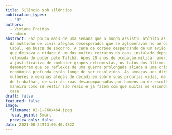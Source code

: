 ```yaml
---
title: Silêncio sob silêncios
publication_types:
  - "0"
authors:
  - Viviane Freitas
  - admin
abstract: Faz pouco mais de uma semana que o mundo assistiu atônito às imagens
  da multidão de civis afegãos desesperados que se aglomeravam no aeroporto de
  Cabul, em busca de socorro. A cena de corpos despencando de um avião americano
  que deixava a cidade é um dos muitos retratos do caos instalado depois da
  retomada do poder pelo Talibã. Após 20 anos de ocupação militar americana sob
  a justificativa de combater grupos extremistas, os fatos dos últimos dias
  demonstram que os reflexos de uma guerra prolongada aliada a uma crise
  econômica profunda estão longe de ser resolvidos. As ameaças aos direitos de
  mulheres e meninas afegãs de decidirem sobre suas próprias vidas, de estudar,
  de trabalhar, de sair às ruas desacompanhadas por homens ou de escolher a
  maneira como se vestir são reais e já fazem com que muitas se escondam em
  casa.
draft: false
featured: false
image:
  filename: 02-1-768x464.jpeg
  focal_point: Smart
  preview_only: false
date: 2021-08-24T13:00:40.482Z
---
```

